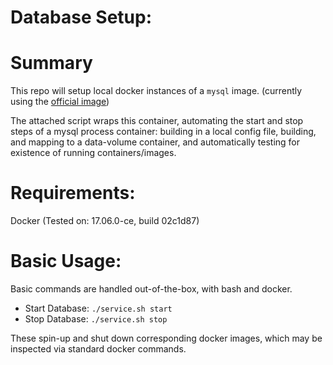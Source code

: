 Database Setup:
====

# Summary
This repo will setup local docker instances of a `mysql` image. (currently
using the [official image](https://hub.docker.com/_/mysql/))

The attached script wraps this container, automating the start and stop steps of
a mysql process container: building in a local config file, building, and mapping
to a data-volume container, and automatically testing for existence of running
containers/images.


# Requirements:
Docker  (Tested on: 17.06.0-ce, build 02c1d87)

# Basic Usage:
Basic commands are handled out-of-the-box, with bash and docker.

- Start Database: ```./service.sh start```
- Stop Database:  ```./service.sh stop```

These spin-up and shut down corresponding docker images, which may be inspected
via standard docker commands.
